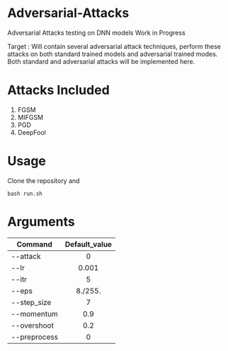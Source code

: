 # Adversarial-Attacks 

Adversarial Attacks testing on DNN models
Work in Progress

Target : Will contain several adversarial attack techniques, perform these attacks on both standard trained models and adversarial trained modes. Both standard and adversarial attacks will be implemented here.

# Attacks Included 

1. FGSM
2. MIFGSM
3. PGD
4. DeepFool

# Usage 

Clone the repository
and 
```
bash run.sh
```

# Arguments

| Command        | Default_value        | 
| -------------  |:--------------------:| 
| --attack       | 0                    | 
| --lr           | 0.001                |  
| --itr          | 5                    |   
| --eps      | 8./255.                 |
| --step_size   | 7                 |  
| --momentum       | 0.9                | 
| --overshoot    | 0.2                |
| --preprocess  | 0                   |  
